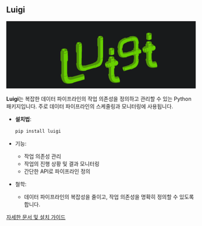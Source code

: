 ## Luigi

![alt text](image.png)

**Luigi**는 복잡한 데이터 파이프라인의 작업 의존성을 정의하고 관리할 수 있는 Python 패키지입니다. 주로 데이터 파이프라인의 스케줄링과 모니터링에 사용됩니다.

- **설치법**:
  ```sh
  pip install luigi
- 기능:
    - 작업 의존성 관리
    - 작업의 진행 상황 및 결과 모니터링
    - 간단한 API로 파이프라인 정의

- 철학:
    - 데이터 파이프라인의 복잡성을 줄이고, 작업 의존성을 명확히 정의할 수 있도록 합니다.


[자세한 문서 및 설치 가이드](https://luigi.readthedocs.io/en/stable/)